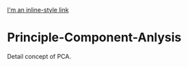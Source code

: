 
[I'm an inline-style link](https://www.youtube.com/watch?v=g-Hb26agBFg)
# Principle-Component-Anlysis
Detail concept of PCA. 
